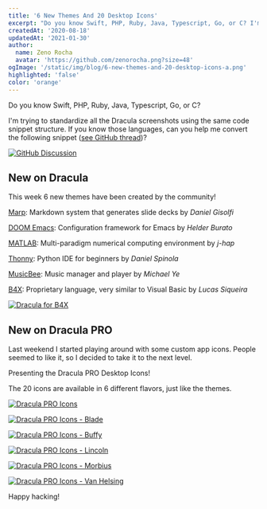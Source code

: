 ```yaml
---
title: '6 New Themes And 20 Desktop Icons'
excerpt: "Do you know Swift, PHP, Ruby, Java, Typescript, Go, or C? I'm trying to standardize all the Dracula screenshots using the same code snippet structure."
createdAt: '2020-08-18'
updatedAt: '2021-01-30'
author:
  name: Zeno Rocha
  avatar: 'https://github.com/zenorocha.png?size=48'
ogImage: '/static/img/blog/6-new-themes-and-20-desktop-icons-a.png'
highlighted: 'false'
color: 'orange'
---
```


Do you know Swift, PHP, Ruby, Java, Typescript, Go, or C?

I'm trying to standardize all the Dracula screenshots using the same code snippet structure. If you know those languages, can you help me convert the following snippet ([see GitHub thread](https://github.com/dracula/dracula-theme/discussions/444))?

[![GitHub Discussion](/static/img/blog/6-new-themes-and-20-desktop-icons-a.png)](https://github.com/dracula/dracula-theme/discussions/444)

## New on Dracula

This week 6 new themes have been created by the community!

[Marp](/marp): Markdown system that generates slide decks by _Daniel Gisolfi_

[DOOM Emacs](/doom-emacs): Configuration framework for Emacs by _Helder Burato_

[MATLAB](/matlab): Multi-paradigm numerical computing environment by _j-hap_

[Thonny](/thonny): Python IDE for beginners by _Daniel Spinola_

[MusicBee](/musicbee): Music manager and player by _Michael Ye_

[B4X](/b4x): Proprietary language, very similar to Visual Basic by _Lucas Siqueira_

[![Dracula for B4X](/static/img/blog/6-new-themes-and-20-desktop-icons-b.png)](/b4x)

## New on Dracula PRO

Last weekend I started playing around with some custom app icons. People seemed to like it, so I decided to take it to the next level.

Presenting the Dracula PRO Desktop Icons!

The 20 icons are available in 6 different flavors, just like the themes.

[![Dracula PRO Icons](/static/img/blog/6-new-themes-and-20-desktop-icons-c.jpeg)](/pro)

[![Dracula PRO Icons - Blade](/static/img/blog/6-new-themes-and-20-desktop-icons-d.jpeg)](/pro)

[![Dracula PRO Icons - Buffy](/static/img/blog/6-new-themes-and-20-desktop-icons-e.jpeg)](/pro)

[![Dracula PRO Icons - Lincoln](/static/img/blog/6-new-themes-and-20-desktop-icons-f.jpeg)](/pro)

[![Dracula PRO Icons - Morbius](/static/img/blog/6-new-themes-and-20-desktop-icons-g.jpeg)](/pro)

[![Dracula PRO Icons - Van Helsing](/static/img/blog/6-new-themes-and-20-desktop-icons-h.jpeg)](/pro)

Happy hacking!
